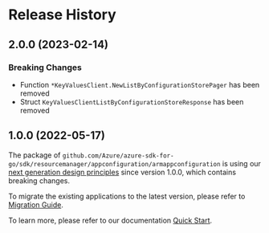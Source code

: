 # Release History

## 2.0.0 (2023-02-14)
### Breaking Changes

- Function `*KeyValuesClient.NewListByConfigurationStorePager` has been removed
- Struct `KeyValuesClientListByConfigurationStoreResponse` has been removed


## 1.0.0 (2022-05-17)

The package of `github.com/Azure/azure-sdk-for-go/sdk/resourcemanager/appconfiguration/armappconfiguration` is using our [next generation design principles](https://azure.github.io/azure-sdk/general_introduction.html) since version 1.0.0, which contains breaking changes.

To migrate the existing applications to the latest version, please refer to [Migration Guide](https://aka.ms/azsdk/go/mgmt/migration).

To learn more, please refer to our documentation [Quick Start](https://aka.ms/azsdk/go/mgmt).